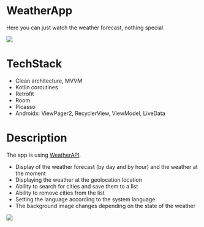 # WeatherApp
Here you can just watch the weather forecast, nothing special

<img src="https://i.imgur.com/q5fg6AS.png">

# TechStack
* Clean architecture, MVVM
* Kotlin coroutines
* Retrofit
* Room
* Picasso
* Androidx: ViewPager2, RecyclerView, ViewModel, LiveData


# Description

<p>The app is using
  <a href="https://www.weatherapi.com/">WeatherAPI</a>.
</p>

<ul>
 <li>Display of the weather forecast (by day and by hour) and the weather at the moment</li>
 <li>Displaying the weather at the geolocation location</li>
 <li>Ability to search for cities and save them to a list</li>
 <li>Ability to remove cities from the list</li>
  <li>Setting the language according to the system language</li>
  <li>The background image changes depending on the state of the weather</li>
</ul>

<img src="https://media4.giphy.com/media/v1.Y2lkPTc5MGI3NjExNjNiNzJhZmNhODc4YmExZWM0N2VhMzVkMDkwYmVhMTc2N2IyOTQyMiZlcD12MV9pbnRlcm5hbF9naWZzX2dpZklkJmN0PWc/eKnTERueeeIjYCGdAb/giphy.gif">






